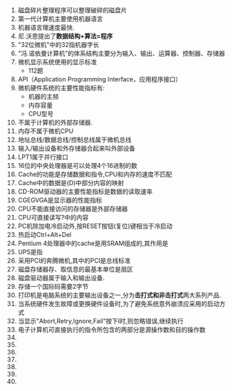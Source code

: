 1. 磁盘碎片整理程序可以整理破碎的磁盘片
2. 第一代计算机主要使用机器语言
3. 机器语言理速度最快.
4. 尼.沃思提出了**数据结构+算法=程序**
5. "32位微机"中的32指机器字长
6. "冯.诺依曼计算机"的体系结构主要分为输入、输出、运算器、控制器、存储器
7. 微机显示系统使用的显示标准
   *  112题
8. API（Application Programming Interface，应用程序接口）
9. 微机硬件系统的主要性能指标有:
   * 机器的主频
   * 内存容量
   * CPU型号
10. 不属于计算机的外部存储器.
11. 内存不属于微机CPU
12. 地址总线/数据总线/控制总线属于微机总线
13. 输入/输出设备和外存储器合起来叫外部设备
14. LPT1属于并行接口
15. 16位的中央处理器是可以处理4个16进制的数
16. Cache的功能是存储数据和指令,CPU和内存的速度不匹配
17. Cache中的数据是(D)中部分内容的映射
18. CD-ROM驱动器的主要性能指标是数据的读取速率
19. CGEGVGA是显示器的性能指标
20. CPU不能直接访问的存储器是外部存储器
21. CPU可直接读写?中的内容
22. PC机除加电冷启动外,按RESET按钮(复位)键相当于冷启动
23. 热启动Ctrl+Alt+Del
24. Pentium 4处理器中的cache是用SRAM组成的,其作用是
25. UPS是指
26. 采用PCI的奔腾微机,其中的PCI是总线标准
27. 磁盘存储器存、取信息的最基本单位是扇区
28. 磁盘驱动器属于输入和输出设备.
29. 存储一个国际码需要2字节
30. 打印机是电脑系统的主要输出设备之一,分为**击打式和非击打式**两大系列产品.
31. 当系统硬件发生故障或更换硬件设备时,为了避免系统意外崩溃应采用的启动方式
32. 当显示"Abort,Retry,Ignore,Fail"按下I时,则忽略错误,继续执行
33. 电子计算机可直接执行的指令所包含的两部分是源操作数和目的操作数
34. 
35.
36.
37.
38.
39.
40.

